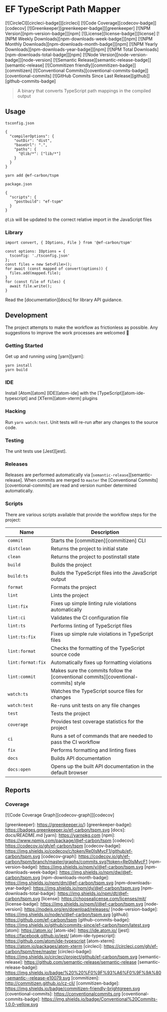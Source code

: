 # EF TypeScript Path Mapper

[![CircleCI][circleci-badge]][circleci]
[![Code Coverage][codecov-badge]][codecov]
[![Greenkeeper][greenkeeper-badge]][greenkeeper]
[![NPM Version][npm-version-badge]][npm]
[![License][license-badge]][license]
[![NPM Weekly Downloads][npm-downloads-week-badge]][npm]
[![NPM Monthly Downloads][npm-downloads-month-badge]][npm]
[![NPM Yearly Downloads][npm-downloads-year-badge]][npm]
[![NPM Total Downloads][npm-downloads-total-badge]][npm]
[![Node Version][node-version-badge]][node-version]
[![Semantic Release][semantic-release-badge]][semantic-release]
[![Commitizen friendly][commitizen-badge]][commitizen]
[![Conventional Commits][coventional-commits-badge]][coventional-commits]
[![GitHub Commits Since Last Release][github]][github-commits-badge]

> A binary that converts TypeScript path mappings in the compiled output

## Usage

`tsconfig.json`
```
{
  "compilerOptions": {
    "outDir": "dist",
    "baseUrl": ".",
    "paths": {
      "@lib/*": ["lib/*"]
    }
  }
}
```

```
yarn add @ef-carbon/tspm
```

`package.json`
```
{
  "scripts": {
    "postbuild": "ef-tspm"
  }
}
```

`@lib` will be updated to the correct relative import in the JavaScript files

### Library

```
import convert, { IOptions, File } from '@ef-carbon/tspm'

const options: IOptions = {
  tsconfig: './tsconfig.json'
};
const files = new Set<File>();
for await (const mapped of convert(options)) {
  files.add(mapped.file);
}
for (const file of files) {
  await file.write();
}
```

Read the [documentation][docs] for library API guidance.

## Development

The project attempts to make the workflow as frictionless as possible. Any suggestions to improve the work processes are
welcomed :metal:

### Getting Started

Get up and running using [yarn][yarn]:

```
yarn install
yarn build
```

### IDE

Install [Atom][atom] [IDE][atom-ide] with the [TypeScript][atom-ide-typescript] and [XTerm][atom-xterm] plugins

### Hacking

Run `yarn watch:test`. Unit tests will re-run after any changes to the source code.

### Testing

The unit tests use [Jest][jest].

### Releases

Releases are performed automatically via [`semantic-release`][semantic-release]. When commits are merged to `master`
the [Conventional Commits][coventional-commits] are read and version number determined automatically.

### Scripts

There are various scripts available that provide the workflow steps for the project:

| Name               | Description                                                                                     |
| ------------------ | ----------------------------------------------------------------------------------------------- |
| `commit`           | Starts the [commitizen][commitizen] CLI                                                         |
| `distclean`        | Returns the project to initial state                                                            |
| `clean`            | Returns the project to postinstall state                                                        |
| `build`            | Builds the project                                                                              |
| `build:ts`         | Builds the TypeScript files into the JavaScript output                                          |
| `format`           | Formats the project                                                                             |
| `lint`             | Lints the project                                                                               |
| `lint:fix`         | Fixes up simple linting rule violations automatically                                           |
| `lint:ci`          | Validates the CI configuration file                                                             |
| `lint:ts`          | Performs linting of TypeScript files                                                            |
| `lint:ts:fix`      | Fixes up simple rule violations in TypeScript files                                             |
| `lint:format`      | Checks the formatting of the TypeScript source code                                             |
| `lint:format:fix`  | Automatically fixes up formatting violations                                                    |
| `lint:commit`      | Makes sure the commits follow the [conventional commits][coventional-commits] style             |
| `watch:ts`         | Watches the TypeScript source files for changes                                                 |
| `watch:test`       | Re-runs unit tests on any file changes                                                          |
| `test`             | Tests the project                                                                               |
| `coverage`         | Provides test coverage statistics for the project                                               |
| `ci`               | Runs a set of commands that are needed to pass the CI workflow                                  |
| `fix`              | Performs formatting and linting fixes                                                           |
| `docs`             | Builds API documentation                                                                        |
| `docs:open`        | Opens up the built API documentation in the default browser                                     |

## Reports

### Coverage

[![Code Coverage Graph][codecov-graph]][codecov]


[greenkeeper]: https://greenkeeper.io/)
[greenkeeper-badge]: https://badges.greenkeeper.io/ef-carbon/tspm.svg
[docs]: docs/README.md
[yarn]: https://yarnpkg.com
[npm]: https://www.npmjs.com/package/@ef-carbon/tspm
[codecov]: https://codecov.io/gh/ef-carbon/tspm
[codecov-badge]: https://img.shields.io/codecov/c/token/Re0IsMvcF1/github/ef-carbon/tspm.svg
[codecov-graph]: https://codecov.io/gh/ef-carbon/tspm/branch/master/graphs/commits.svg?token=Re0IsMvcF1
[npm-version-badge]: https://img.shields.io/npm/v/@ef-carbon/tspm.svg
[npm-downloads-week-badge]: https://img.shields.io/npm/dw/@ef-carbon/tspm.svg
[npm-downloads-month-badge]: https://img.shields.io/npm/dm/@ef-carbon/tspm.svg
[npm-downloads-year-badge]: https://img.shields.io/npm/dy/@ef-carbon/tspm.svg
[npm-downloads-total-badge]: https://img.shields.io/npm/dt/@ef-carbon/tspm.svg
[license]: https://choosealicense.com/licenses/mit/
[license-badge]: https://img.shields.io/npm/l/@ef-carbon/tspm.svg
[node-version]: https://nodejs.org/en/download/releases/
[node-version-badge]: https://img.shields.io/node/v/@ef-carbon/tspm.svg
[github]: https://github.com/ef-carbon/tspm
[github-commits-badge]: https://img.shields.io/github/commits-since/ef-carbon/tspm/latest.svg
[atom]: https://atom.io/
[atom-ide]: https://ide.atom.io/
[jest]: https://facebook.github.io/jest/
[atom-ide-typescript]: https://github.com/atom/ide-typescript
[atom-xterm]: https://atom.io/packages/atom-xterm
[circleci]: https://circleci.com/gh/ef-carbon/tspm/tree/master
[circleci-badge]: https://img.shields.io/circleci/project/github/ef-carbon/tspm.svg
[semantic-release]: https://github.com/semantic-release/semantic-release
[semantic-release-badge]: https://img.shields.io/badge/%20%20%F0%9F%93%A6%F0%9F%9A%80-semantic--release-e10079.svg
[commitizen]: http://commitizen.github.io/cz-cli/
[commitizen-badge]: https://img.shields.io/badge/commitizen-friendly-brightgreen.svg
[coventional-commits]: https://conventionalcommits.org
[coventional-commits-badge]: https://img.shields.io/badge/Conventional%20Commits-1.0.0-yellow.svg
